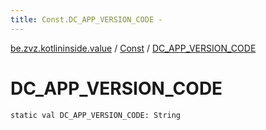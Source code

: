```yaml
---
title: Const.DC_APP_VERSION_CODE - 
---
```


[be.zvz.kotlininside.value](../index.html) / [Const](index.html) / [DC_APP_VERSION_CODE](./-d-c_-a-p-p_-v-e-r-s-i-o-n_-c-o-d-e.html)

# DC_APP_VERSION_CODE

`static val DC_APP_VERSION_CODE: String`
